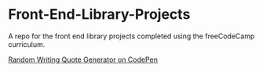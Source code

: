 # Front-End-Library-Projects
A repo for the front end library projects completed using the freeCodeCamp curriculum.

[Random Writing Quote Generator on CodePen](https://codepen.io/legendoflilac/pen/xxxXOmy)
